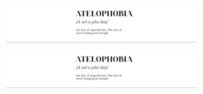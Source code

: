 <h3 align="center">
<img src="https://raw.githubusercontent.com/MaledKhaoSan/MaledKhaoSan/master/Atelophobia.png" alt="stack"/>
</h3>


<div align="center">

<!--**จริง ๆ แล้วก็แปลไม่ออกหรอก.🥲**  -->
</div>

<a>![badge-alt-text](https://raw.githubusercontent.com/MaledKhaoSan/MaledKhaoSan/master/Atelophobia.png)</a>
